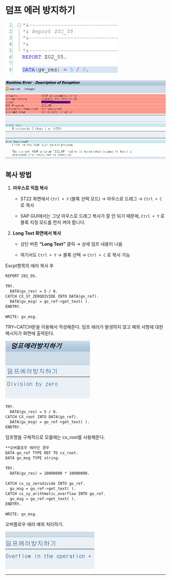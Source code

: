 # 덤프 에러 방지하기
![](../img/Pasted-image-20251002024204.png)


![](../img/Pasted-image-20251002024242.png)
## 복사 방법

1. **마우스로 직접 복사**
    
    - ST22 화면에서 `Ctrl + Y` (블록 선택 모드) → 마우스로 드래그 → `Ctrl + C` 로 복사
        
    - SAP GUI에서는 그냥 마우스로 드래그 복사가 잘 안 되기 때문에, `Ctrl + Y` 로 블록 지정 모드를 먼저 켜야 합니다.
        
2. **Long Text 화면에서 복사**
    
    - 상단 버튼 **“Long Text”** 클릭 → 상세 덤프 내용이 나옴
        
    - 여기서도 `Ctrl + Y` → 블록 선택 → `Ctrl + C` 로 복사 가능

Excpt항목의 에러 복사 후

```
REPORT Z02_05.  
  
TRY.  
  DATA(gv_res) = 5 / 0.  
CATCH CX_SY_ZERODIVIDE INTO DATA(go_ref).  
  DATA(gv_msg) = go_ref->get_text( ).  
ENDTRY.  
  
WRITE: gv_msg.
```
TRY~CATCH문을 이용해서 작성해준다.
덤프 에러가 발생하지 않고 예외 사항에 대한 메시지가 화면에 출력된다.


![](../img/Pasted-image-20251002025202.png)



```
TRY.  
  DATA(gv_res) = 5 / 0.  
CATCH CX_root INTO DATA(go_ref).  
  DATA(gv_msg) = go_ref->get_text( ).  
ENDTRY.
```
덤프명을 구체적으로 모를때는 cx_root를 사용해준다.




```
**오버플로우 에러인 경우  
DATA go_ref TYPE REF TO cx_root.  
DATA gv_msg TYPE string.  
  
TRY.  
  DATA(gv_res) = 10000000 * 10000000.  
  
CATCH cx_sy_zerodivide INTO go_ref.  
  gv_msg = go_ref->get_text( ).  
CATCH cx_sy_arithmetic_overflow INTO go_ref.  
  gv_msg = go_ref->get_text( ).  
ENDTRY.  
  
WRITE: gv_msg.
```
오버플로우 에러 예외 처리하기.


![](../img/Pasted-image-20251002030011.png)

---
